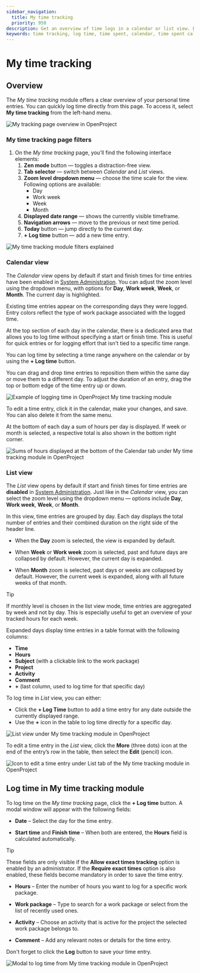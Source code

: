 ```yaml
---
sidebar_navigation:
  title: My time tracking
  priority: 950
description: Get an overview of time logs in a calendar or list view. Easily log time directly from My time tracking page.
keywords: time tracking, log time, time spent, calendar, time spent calendar, time logs
---
```


# My time tracking

## Overview

The *My time tracking* module offers a clear overview of your personal time entries. You can quickly log time directly from this page. To access it, select **My time tracking** from the left-hand menu.

![My tracking page overview in OpenProject](openproject_user_guide_my_time_tracking_module_overview.png)

### My time tracking page filters

1. On the *My time tracking* page, you’ll find the following interface elements:
   1. **Zen mode** button — toggles a distraction-free view.
   2. **Tab selector** — switch between *Calendar* and *List* views.
   3. **Zoom level dropdown menu** — choose the time scale for the view. Following options are available:
      - Day
      - Work week
      - Week
      - Month
   4. **Displayed date range** — shows the currently visible timeframe.
   5. **Navigation arrows** — move to the previous or next time period.
   6. **Today** button — jump directly to the current day.
   7. **+ Log time** button — add a new time entry.



![My time tracking module filters explained](openproject_user_guide_my_time_tracking_module_filters_explained.png)

### Calendar view

The *Calendar* view opens by default if start and finish times for time entries have been enabled in [System Administration](../../system-admin-guide/time-and-costs). You can adjust the zoom level using the dropdown menu, with options for **Day**, **Work week**, **Week**, or **Month**. The current day is highlighted.

Existing time entries appear on the corresponding days they were logged. Entry colors reflect the type of work package associated with the logged time.

At the top section of each day in the calendar, there is a dedicated area that allows you to log time without specifying a start or finish time. This is useful for quick entries or for logging effort that isn't tied to a specific time range.

You can log time by selecting a time range anywhere on the calendar or by using the **+ Log time** button.

You can drag and drop time entries to reposition them within the same day or move them to a different day. To adjust the duration of an entry, drag the top or bottom edge of the time entry up or down.

![Example of logging time in OpenProject My time tracking module](openproject-my-time-tracking-page.gif)

To edit a time entry, click it in the calendar, make your changes, and save. You can also delete it from the same menu.

At the bottom of each day a sum of hours per day is displayed. If week or month is selected, a respective total is also shown in the bottom right corner. 

![Sums of hours displayed at the bottom of the Calendar tab under My time tracking module in OpenProject](openproject_user_guide_my_time_tracking_module_calendar_tab_total_sums.png)

### List view

The *List* view opens by default if start and finish times for time entries are **disabled** in [System Administration](../../system-admin-guide/time-and-costs). Just like in the *Calendar* view, you can select the zoom level using the dropdown menu — options include **Day**, **Work week**, **Week**, or **Month**.

In this view, time entries are grouped by day. Each day displays the total number of entries and their combined duration on the right side of the header line.

- When the **Day** zoom is selected, the view is expanded by default.

- When **Week** or **Work week** zoom is selected, past and future days are collapsed by default. However, the current day is expanded.

- When **Month** zoom is selected, past days or weeks are collapsed by default. However, the current week is expanded, along with all future weeks of that month.

> [!TIP]
> If monthly level is chosen in the list view mode, time entries are aggregated by  week and not by day. This is especially useful to get an overview of your tracked hours for each week. 

Expanded days display time entries in a table format with the following columns:

- **Time**
- **Hours**
- **Subject** (with a clickable link to the work package)
- **Project**
- **Activity**
- **Comment**
- **+** (last column, used to log time for that specific day)

To log time in *List* view, you can either:

- Click the **+ Log Time** button to add a time entry for any date outside the currently displayed range.
- Use the **+** icon in the table to log time directly for a specific day.

![List view under My time tracking module in OpenProject](openproject_user_guide_my_time_tracking_module_list_view_overview.png)

To edit a time entry in the *List* view, click the **More** (three dots) icon at the end of the entry’s row in the table, then select the **Edit** (pencil) icon.

![Icon to edit a time entry under List tab of the My time tracking module in OpenProject](openproject_user_guide_my_time_tracking_module_list_view_edit_icon.png)

## Log time in My time tracking module

To log time on the *My time tracking* page, click the **+ Log time** button. A modal window will appear with the following fields:

- **Date** – Select the day for the time entry.

- **Start time** and **Finish time** – When both are entered, the **Hours** field is calculated automatically.

> [!TIP]
> These fields are only visible if the **Allow exact times tracking** option is enabled by an administrator.
> If the **Require exact times** option is also enabled, these fields become mandatory in order to save the time entry.

- **Hours** – Enter the number of hours you want to log for a specific work package.

- **Work package** – Type to search for a work package or select from the list of recently used ones.

- **Activity** – Choose an activity that is active for the project the selected work package belongs to.

- **Comment** – Add any relevant notes or details for the time entry.

Don't forget to click the **Log** button to save your time entry.

![Modal to log time from My time tracking module in OpenProject](openproject_user_guide_my_time_tracking_module_logging_modal.png)
